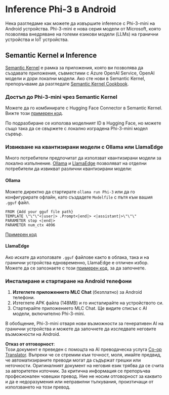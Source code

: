 <!--
CO_OP_TRANSLATOR_METADATA:
{
  "original_hash": "9481b07dda8f9715a5d1ff43fb27568b",
  "translation_date": "2025-05-09T10:51:56+00:00",
  "source_file": "md/01.Introduction/03/Android_Inference.md",
  "language_code": "bg"
}
-->
# **Inference Phi-3 в Android**

Нека разгледаме как можете да извършите inference с Phi-3-mini на Android устройства. Phi-3-mini е нова серия модели от Microsoft, която позволява внедряване на големи езикови модели (LLMs) на гранични устройства и IoT устройства.

## Semantic Kernel и Inference

[Semantic Kernel](https://github.com/microsoft/semantic-kernel) е рамка за приложения, която ви позволява да създавате приложения, съвместими с Azure OpenAI Service, OpenAI модели и дори локални модели. Ако сте нови в Semantic Kernel, препоръчваме да разгледате [Semantic Kernel Cookbook](https://github.com/microsoft/SemanticKernelCookBook?WT.mc_id=aiml-138114-kinfeylo).

### Достъп до Phi-3-mini чрез Semantic Kernel

Можете да го комбинирате с Hugging Face Connector в Semantic Kernel. Вижте този [примерен код](https://github.com/Azure-Samples/Phi-3MiniSamples/tree/main/semantickernel?WT.mc_id=aiml-138114-kinfeylo).

По подразбиране се използва моделният ID в Hugging Face, но можете също така да се свържете с локално изградена Phi-3-mini модел сървър.

### Извикване на квантизирани модели с Ollama или LlamaEdge

Много потребители предпочитат да използват квантизирани модели за локално изпълнение. [Ollama](https://ollama.com/) и [LlamaEdge](https://llamaedge.com) позволяват на отделни потребители да извикват различни квантизирани модели:

#### Ollama

Можете директно да стартирате `ollama run Phi-3` или да го конфигурирате офлайн, като създадете `Modelfile` с пътя към вашия `.gguf` файл.

```gguf
FROM {Add your gguf file path}
TEMPLATE \"\"\"<|user|> .Prompt<|end|> <|assistant|>\"\"\"
PARAMETER stop <|end|>
PARAMETER num_ctx 4096
```

[Примерен код](https://github.com/Azure-Samples/Phi-3MiniSamples/tree/main/ollama?WT.mc_id=aiml-138114-kinfeylo)

#### LlamaEdge

Ако искате да използвате `.gguf` файлове както в облака, така и на гранични устройства едновременно, LlamaEdge е отличен избор. Можете да се запознаете с този [примерен код](https://github.com/Azure-Samples/Phi-3MiniSamples/tree/main/wasm?WT.mc_id=aiml-138114-kinfeylo), за да започнете.

### Инсталиране и стартиране на Android телефони

1. **Изтеглете приложението MLC Chat** (безплатно) за Android телефони.  
2. Изтеглете APK файла (148MB) и го инсталирайте на устройството си.  
3. Стартирайте приложението MLC Chat. Ще видите списък с AI модели, включително Phi-3-mini.

В обобщение, Phi-3-mini отваря нови възможности за генеративен AI на гранични устройства и можете да започнете да изследвате неговите възможности на Android.

**Отказ от отговорност**:  
Този документ е преведен с помощта на AI преводаческа услуга [Co-op Translator](https://github.com/Azure/co-op-translator). Въпреки че се стремим към точност, моля, имайте предвид, че автоматизираните преводи могат да съдържат грешки или неточности. Оригиналният документ на неговия език трябва да се счита за авторитетен източник. За критична информация се препоръчва професионален човешки превод. Ние не носим отговорност за каквито и да е недоразумения или неправилни тълкувания, произтичащи от използването на този превод.